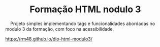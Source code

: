 # <h1 align="center">Formação HTML nodulo 3</h1>

<p>
&nbsp;&nbsp;&nbsp;
Projeto simples implementando tags e funcionalidades abordadas no modulo 3 da formação, com foco na acessibilidade.
</p> 

https://rm48.github.io/dio-html-modulo3/


